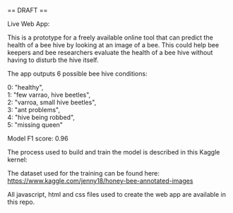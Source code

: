 
== DRAFT ==

Live Web App:

This is a prototype for a freely available online tool that can predict the health of a bee hive by looking at an image of a bee. This could help bee keepers and bee researchers evaluate the health of a bee hive without having to disturb the hive itself. 

The app outputs 6 possible bee hive conditions:<br>

0: "healthy",<br>
1: "few varrao, hive beetles",<br>
2: "varroa, small hive beetles",<br>
3: "ant problems",<br>
4: "hive being robbed",<br>
5: "missing queen"<br>



Model F1 score: 0.96

The process used to build and train the model is described in this Kaggle kernel:


The dataset used for the training can be found here:<BR>
https://www.kaggle.com/jenny18/honey-bee-annotated-images

All javascript, html and css files used to create the web app are available in this repo.



